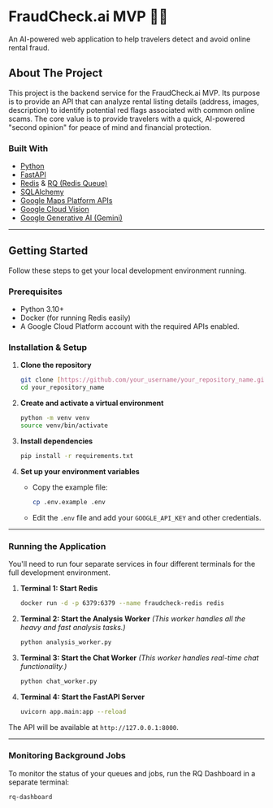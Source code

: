 # FraudCheck.ai MVP 🕵️‍♂️

An AI-powered web application to help travelers detect and avoid online rental fraud.

## About The Project

This project is the backend service for the FraudCheck.ai MVP. Its purpose is to provide an API that can analyze rental listing details (address, images, description) to identify potential red flags associated with common online scams. The core value is to provide travelers with a quick, AI-powered "second opinion" for peace of mind and financial protection.

### Built With

* [Python](https://www.python.org/)
* [FastAPI](https://fastapi.tiangolo.com/)
* [Redis](https://redis.io/) & [RQ (Redis Queue)](https://python-rq.org/)
* [SQLAlchemy](https://www.sqlalchemy.org/)
* [Google Maps Platform APIs](https://mapsplatform.google.com/)
* [Google Cloud Vision](https://cloud.google.com/vision)
* [Google Generative AI (Gemini)](https://ai.google.dev/)

---

## Getting Started

Follow these steps to get your local development environment running.

### Prerequisites

* Python 3.10+
* Docker (for running Redis easily)
* A Google Cloud Platform account with the required APIs enabled.

### Installation & Setup

1.  **Clone the repository**
    ```sh
    git clone [https://github.com/your_username/your_repository_name.git](https://github.com/your_username/your_repository_name.git)
    cd your_repository_name
    ```

2.  **Create and activate a virtual environment**
    ```sh
    python -m venv venv
    source venv/bin/activate
    ```

3.  **Install dependencies**
    ```sh
    pip install -r requirements.txt
    ```

4.  **Set up your environment variables**
    * Copy the example file:
        ```sh
        cp .env.example .env
        ```
    * Edit the `.env` file and add your `GOOGLE_API_KEY` and other credentials.

---

### Running the Application

You'll need to run four separate services in four different terminals for the full development environment.

1.  **Terminal 1: Start Redis**
    ```sh
    docker run -d -p 6379:6379 --name fraudcheck-redis redis
    ```

2.  **Terminal 2: Start the Analysis Worker**
    *(This worker handles all the heavy and fast analysis tasks.)*
    ```sh
    python analysis_worker.py
    ```

3.  **Terminal 3: Start the Chat Worker**
    *(This worker handles real-time chat functionality.)*
    ```sh
    python chat_worker.py
    ```

4.  **Terminal 4: Start the FastAPI Server**
    ```sh
    uvicorn app.main:app --reload
    ```
The API will be available at `http://127.0.0.1:8000`.

---

### Monitoring Background Jobs

To monitor the status of your queues and jobs, run the RQ Dashboard in a separate terminal:
```sh
rq-dashboard